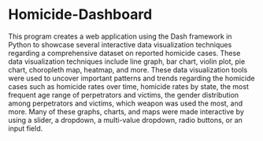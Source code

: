 # Homicide-Dashboard

This program creates a web application using the Dash framework in Python to showcase several interactive data visualization techniques regarding a comprehensive dataset on reported homicide cases. These data visualization techniques include line graph, bar chart, violin plot, pie chart, choropleth map, heatmap, and more. 
These data visualization tools were used to uncover important patterns and trends regarding the homicide cases such as homicide rates over time, homicide rates by state, the most frequent age range of perpetrators and victims, the gender distribution among perpetrators and victims, which weapon was used the most, and more.
Many of these graphs, charts, and maps were made interactive by using a slider, a dropdown, a multi-value dropdown, radio buttons, or an input field. 
